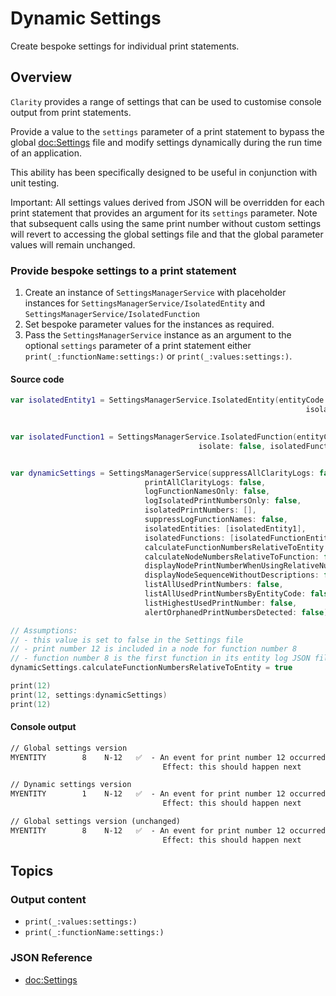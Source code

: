 # Dynamic Settings

Create bespoke settings for individual print statements.

## Overview
``Clarity`` provides a range of settings that can be used to customise console output from print statements. 

Provide a value to the `settings` parameter of a print statement to bypass the global <doc:Settings> file and modify settings dynamically during the run time of an application.

This ability has been specifically designed to be useful in conjunction with unit testing. 

Important: All settings values derived from JSON will be overridden for each print statement that provides an argument for its `settings` parameter. Note that subsequent calls using the same print number without custom settings will revert to accessing the global settings file and that the global parameter values will remain unchanged.

### Provide bespoke settings to a print statement 

1. Create an instance of ``SettingsManagerService`` with placeholder instances for ``SettingsManagerService/IsolatedEntity`` and ``SettingsManagerService/IsolatedFunction`` 
2. Set bespoke parameter values for the instances as required.
3. Pass the ``SettingsManagerService`` instance as an argument to the optional `settings` parameter of a print statement either  ``print(_:functionName:settings:)`` or ``print(_:values:settings:)``.

#### Source code
```swift
var isolatedEntity1 = SettingsManagerService.IsolatedEntity(entityCode: "", 
                                                                  isolate: false)
    

var isolatedFunction1 = SettingsManagerService.IsolatedFunction(entityCode: "", 
                                          isolate: false, isolatedFunctionNumbers: [])


var dynamicSettings = SettingsManagerService(suppressAllClarityLogs: false,
                              printAllClarityLogs: false,
                              logFunctionNamesOnly: false,
                              logIsolatedPrintNumbersOnly: false,
                              isolatedPrintNumbers: [],
                              suppressLogFunctionNames: false,
                              isolatedEntities: [isolatedEntity1],
                              isolatedFunctions: [isolatedFunctionEntity1],
                              calculateFunctionNumbersRelativeToEntity: false,
                              calculateNodeNumbersRelativeToFunction: false,
                              displayNodePrintNumberWhenUsingRelativeNumbering:false,
                              displayNodeSequenceWithoutDescriptions: false,
                              listAllUsedPrintNumbers: false,
                              listAllUsedPrintNumbersByEntityCode: false,
                              listHighestUsedPrintNumber: false,
                              alertOrphanedPrintNumbersDetected: false)

// Assumptions:
// - this value is set to false in the Settings file
// - print number 12 is included in a node for function number 8
// - function number 8 is the first function in its entity log JSON file
dynamicSettings.calculateFunctionNumbersRelativeToEntity = true

print(12)
print(12, settings:dynamicSettings)
print(12)
```

#### Console output
```markdown
// Global settings version
MYENTITY        8    N-12   ✅  - An event for print number 12 occurred
                                  Effect: this should happen next

// Dynamic settings version 
MYENTITY        1    N-12   ✅  - An event for print number 12 occurred
                                  Effect: this should happen next

// Global settings version (unchanged)
MYENTITY        8    N-12   ✅  - An event for print number 12 occurred
                                  Effect: this should happen next
```
 

## Topics

### Output content

- ``print(_:values:settings:)``
- ``print(_:functionName:settings:)``

### JSON Reference
- <doc:Settings>







